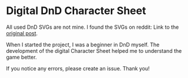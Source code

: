 # Digital DnD Character Sheet

All used DnD SVGs are not mine. I found the SVGs on reddit: Link to the [original post](https://www.reddit.com/r/DnD/comments/itimlk/official_character_sheet_assets/).

When I started the project, I was a beginner in DnD myself. The development of the digital Character Sheet helped me to understand the game better.

If you notice any errors, please create an issue. Thank you!
